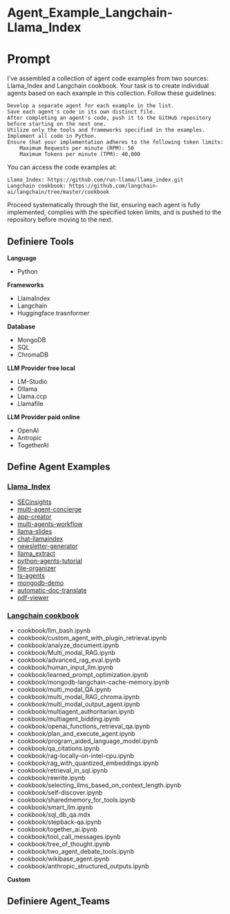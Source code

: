 # Agent_Example_Langchain-Llama_Index


# Prompt
I've assembled a collection of agent code examples from two sources: Llama_Index and Langchain cookbook. Your task is to create individual agents based on each example in this collection. Follow these guidelines:

    Develop a separate agent for each example in the list.
    Save each agent's code in its own distinct file.
    After completing an agent's code, push it to the GitHub repository before starting on the next one.
    Utilize only the tools and frameworks specified in the examples.
    Implement all code in Python.
    Ensure that your implementation adheres to the following token limits:
        Maximum Requests per minute (RPM): 50
        Maximum Tokens per minute (TPM): 40,000

You can access the code examples at:

    Llama_Index: https://github.com/run-llama/llama_index.git
    Langchain cookbook: https://github.com/langchain-ai/langchain/tree/master/cookbook

Proceed systematically through the list, ensuring each agent is fully implemented, complies with the specified token limits, and is pushed to the repository before moving to the next.
## Definiere Tools

**Language**
- Python

**Frameworks**
- LlamaIndex
- Langchain
- Huggingface trasnformer

**Database**
- MongoDB
- SQL
- ChromaDB

**LLM Provider free local**
- LM-Studio
- Ollama
- Llama.ccp
- Llamafile

**LLM Provider paid online**
- OpenAI
- Antropic
- TogetherAI

## Define Agent Examples

### **[Llama_Index](https://github.com/run-llama/llama_index.git)**

- [SECinsights](https://github.com/run-llama/sec-insights.git)
- [multi-agent-concierge](https://github.com/run-llama/multi-agent-concierge.git)
- [app-creator](https://github.com/run-llama/app-creator.git)
- [multi-agents-workflow](https://github.com/run-llama/multi-agents-workflow.git)
- [llama-slides](https://github.com/run-llama/llama-slides.git)
- [chat-llamaindex](https://github.com/run-llama/chat-llamaindex.git)
- [newsletter-generator](https://github.com/run-llama/newsletter-generator.git)
- [llama_extract](https://github.com/run-llama/llama_extract.git)
- [python-agents-tutorial](https://github.com/run-llama/python-agents-tutorial.git)
- [file-organizer](https://github.com/run-llama/file-organizer.git)
- [ts-agents](https://github.com/run-llama/ts-agents.git)
- [mongodb-demo](https://github.com/run-llama/mongodb-demo.git)
- [automatic-doc-translate](https://github.com/run-llama/automatic-doc-translate.git)
- [pdf-viewer](https://github.com/run-llama/pdf-viewer.git)

### **[Langchain cookbook](https://github.com/langchain-ai/langchain/tree/master/cookbook)**

- cookbook/llm_bash.ipynb
- cookbook/custom_agent_with_plugin_retrieval.ipynb
- cookbook/analyze_document.ipynb
- cookbook/Multi_modal_RAG.ipynb
- cookbook/advanced_rag_eval.ipynb
- cookbook/human_input_llm.ipynb
- cookbook/learned_prompt_optimization.ipynb
- cookbook/mongodb-langchain-cache-memory.ipynb
- cookbook/multi_modal_QA.ipynb
- cookbook/multi_modal_RAG_chroma.ipynb
- cookbook/multi_modal_output_agent.ipynb
- cookbook/multiagent_authoritarian.ipynb
- cookbook/multiagent_bidding.ipynb
- cookbook/openai_functions_retrieval_qa.ipynb
- cookbook/plan_and_execute_agent.ipynb
- cookbook/program_aided_language_model.ipynb
- cookbook/qa_citations.ipynb
- cookbook/rag-locally-on-intel-cpu.ipynb
- cookbook/rag_with_quantized_embeddings.ipynb
- cookbook/retrieval_in_sql.ipynb
- cookbook/rewrite.ipynb
- cookbook/selecting_llms_based_on_context_length.ipynb
- cookbook/self-discover.ipynb
- cookbook/sharedmemory_for_tools.ipynb
- cookbook/smart_llm.ipynb
- cookbook/sql_db_qa.mdx
- cookbook/stepback-qa.ipynb
- cookbook/together_ai.ipynb
- cookbook/tool_call_messages.ipynb
- cookbook/tree_of_thought.ipynb
- cookbook/two_agent_debate_tools.ipynb
- cookbook/wikibase_agent.ipynb
- cookbook/anthropic_structured_outputs.ipynb



**Custom**


## Definiere Agent_Teams
